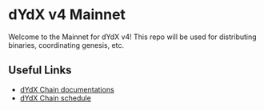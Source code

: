 # dYdX v4 Mainnet
Welcome to the Mainnet for dYdX v4! This repo will be used for distributing binaries, coordinating genesis, etc.

## Useful Links
- [dYdX Chain documentations](https://dydx-chain-docs.vercel.app/)
- [dYdX Chain schedule](https://dydx-chain-docs.vercel.app//mainnet/schedule)
